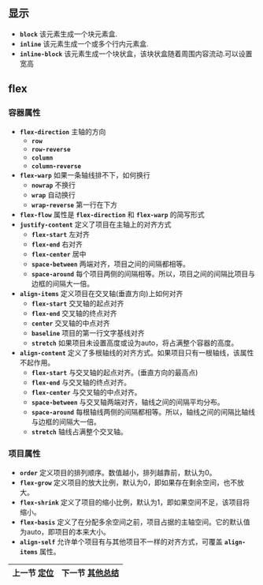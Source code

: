 ## 显示
* __`block`__ 该元素生成一个块元素盒.
* __`inline`__ 该元素生成一个或多个行内元素盒.
* __`inline-block`__ 该元素生成一个块状盒，该块状盒随着周围内容流动.可以设置宽高
## flex
### 容器属性
* __`flex-direction`__ 主轴的方向
  * __`row`__ 
  * __`row-reverse`__ 
  * __`column`__ 
  * __`column-reverse`__ 
* __`flex-warp`__ 如果一条轴线排不下，如何换行
  * __`nowrap`__ 不换行
  * __`wrap`__ 自动换行
  * __`wrap-reverse`__ 第一行在下方
* __`flex-flow`__ 属性是 __`flex-direction`__ 和 __`flex-warp`__ 的简写形式
* __`justify-content`__ 定义了项目在主轴上的对齐方式
  * __`flex-start`__  左对齐
  * __`flex-end`__ 右对齐
  * __`flex-center`__ 居中
  * __`space-between`__ 两端对齐，项目之间的间隔都相等。
  * __`space-around`__ 每个项目两侧的间隔相等。所以，项目之间的间隔比项目与边框的间隔大一倍。
* __`align-items`__ 定义项目在交叉轴(垂直方向)上如何对齐
  * __`flex-start`__ 交叉轴的起点对齐
  * __`flex-end`__ 交叉轴的终点对齐
  * __`center`__ 交叉轴的中点对齐
  * __`baseline`__ 项目的第一行文字基线对齐
  * __`stretch`__ 如果项目未设置高度或设为auto，将占满整个容器的高度。
* __`align-content`__ 定义了多根轴线的对齐方式。如果项目只有一根轴线，该属性不起作用。
  * __`flex-start`__ 与交叉轴的起点对齐。(垂直方向的最高点)
  * __`flex-end`__ 与交叉轴的终点对齐。
  * __`flex-center`__ 与交叉轴的中点对齐。
  * __`space-between`__ 与交叉轴两端对齐，轴线之间的间隔平均分布。
  * __`space-around`__ 每根轴线两侧的间隔都相等。所以，轴线之间的间隔比轴线与边框的间隔大一倍。
  * __`stretch`__ 轴线占满整个交叉轴。
### 项目属性
* __`order`__ 定义项目的排列顺序。数值越小，排列越靠前，默认为0。
* __`flex-grow`__ 定义项目的放大比例，默认为0，即如果存在剩余空间，也不放大。
* __`flex-shrink`__ 定义了项目的缩小比例，默认为1，即如果空间不足，该项目将缩小。
* __`flex-basis`__ 定义了在分配多余空间之前，项目占据的主轴空间。它的默认值为auto，即项目的本来大小。
* __`align-self`__ 允许单个项目有与其他项目不一样的对齐方式，可覆盖 __`align-items`__ 属性。

| 上一节 [定位](./display.md) | 下一节 [其他总结](./summary.md) |
| ----------------------------------------------------------- | -------------------------------------------- |
